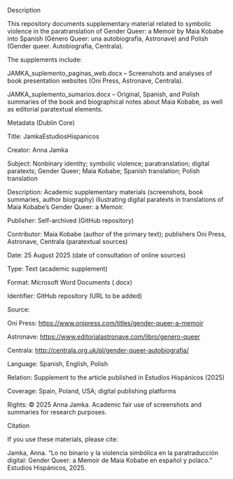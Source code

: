 Description

This repository documents supplementary material related to symbolic violence in the paratranslation of Gender Queer: a Memoir by Maia Kobabe into Spanish (Género Queer: una autobiografía, Astronave) and Polish (Gender queer. Autobiografia, Centrala).

The supplements include:

JAMKA_suplemento_paginas_web.docx – Screenshots and analyses of book presentation websites (Oni Press, Astronave, Centrala).

JAMKA_suplemento_sumarios.docx – Original, Spanish, and Polish summaries of the book and biographical notes about Maia Kobabe, as well as editorial paratextual elements.

Metadata (Dublin Core)

Title: JamkaEstudiosHispanicos

Creator: Anna Jamka

Subject: Nonbinary identity; symbolic violence; paratranslation; digital paratexts; Gender Queer; Maia Kobabe; Spanish translation; Polish translation

Description: Academic supplementary materials (screenshots, book summaries, author biography) illustrating digital paratexts in translations of Maia Kobabe’s Gender Queer: a Memoir.

Publisher: Self-archived (GitHub repository)

Contributor: Maia Kobabe (author of the primary text); publishers Oni Press, Astronave, Centrala (paratextual sources)

Date: 25 August 2025 (date of consultation of online sources)

Type: Text (academic supplement)

Format: Microsoft Word Documents (.docx)

Identifier: GitHub repository (URL to be added)

Source:

Oni Press: https://www.onipress.com/titles/gender-queer-a-memoir

Astronave: https://www.editorialastronave.com/libro/genero-queer

Centrala: http://centrala.org.uk/pl/gender-queer-autobiografia/

Language: Spanish, English, Polish

Relation: Supplement to the article published in Estudios Hispánicos (2025)

Coverage: Spain, Poland, USA; digital publishing platforms

Rights: © 2025 Anna Jamka. Academic fair use of screenshots and summaries for research purposes.

Citation

If you use these materials, please cite:

Jamka, Anna. “Lo no binario y la violencia simbólica en la paratraducción digital: Gender Queer: a Memoir de Maia Kobabe en español y polaco.” Estudios Hispánicos, 2025.
